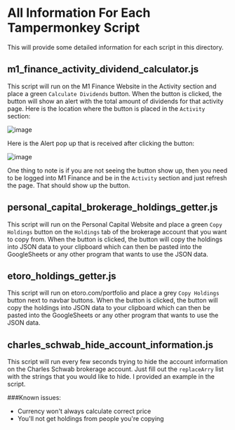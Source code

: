 # All Information For Each Tampermonkey Script

This will provide some detailed information for each script in this directory.

## m1_finance_activity_dividend_calculator.js

This script will run on the M1 Finance Website in the Activity section and place a green `Calculate Dividends` button.
When the button is clicked, the button will show an alert with the total amount of dividends for that activity page.
Here is the location where the button is placed in the `Activity` section:

![image](https://user-images.githubusercontent.com/55446606/113147629-8ee09f80-91f6-11eb-9ed2-80cc33ced9d9.png)

Here is the Alert pop up that is received after clicking the button:

![image](https://user-images.githubusercontent.com/55446606/113147693-a61f8d00-91f6-11eb-8f64-5d15a8748b73.png)

One thing to note is if you are not seeing the button show up, then you need to be logged into M1 Finance and be in the `Activity` section and just refresh the page.
That should show up the button.

## personal_capital_brokerage_holdings_getter.js

This script will run on the Personal Capital Website and place a green `Copy Holdings` button on
the `Holdings` tab of the brokerage account that you want to copy from. When the button is clicked,
the button will copy the holdings into JSON data to your clipboard which can then be pasted into
the GoogleSheets or any other program that wants to use the JSON data.

## etoro_holdings_getter.js

This script will run on etoro.com/portfolio and place a grey `Copy Holdings` button next to navbar buttons.
When the button is clicked, the button will copy the holdings into JSON data to your clipboard which can then
be pasted into the GoogleSheets or any other program that wants to use the JSON data.

## charles_schwab_hide_account_information.js

This script will run every few seconds trying to hide the account information on the Charles Schwab brokerage account.
Just fill out the `replaceArry` list with the strings that you would like to hide. I provided an example in the script.

###Known issues:
- Currency won't always calculate correct price
- You'll not get holdings from people you're copying
